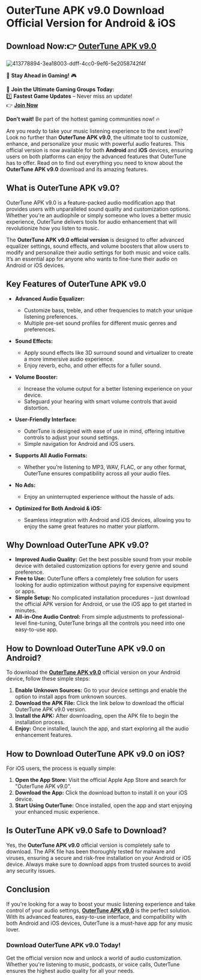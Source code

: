 # OuterTune APK v9.0 Download Official Version for Android & iOS

## Download Now:👉 [ OuterTune APK v9.0](https://apkbros.com/outertune-apk/) 

![413778894-3ea18003-ddff-4cc0-9ef6-5e2058742f4f](https://github.com/user-attachments/assets/946bdf32-dbf3-4280-939f-326d7baa13dc)


🚀 **Stay Ahead in Gaming!** 🎮

📢 **Join the Ultimate Gaming Groups Today:**  
1️⃣ **Fastest Game Updates** – Never miss an update!  
👉 [**Join Now**](https://t.me/apkbros_official)

**Don’t wait!** Be part of the hottest gaming communities now! 🔥

Are you ready to take your music listening experience to the next level? Look no further than **OuterTune APK v9.0**, the ultimate tool to customize, enhance, and personalize your music with powerful audio features. This official version is now available for both **Android** and **iOS** devices, ensuring users on both platforms can enjoy the advanced features that OuterTune has to offer. Read on to find out everything you need to know about the **OuterTune APK v9.0** download and its amazing features.

## What is OuterTune APK v9.0?

OuterTune APK v9.0 is a feature-packed audio modification app that provides users with unparalleled sound quality and customization options. Whether you're an audiophile or simply someone who loves a better music experience, OuterTune delivers tools for audio enhancement that will revolutionize how you listen to music.

The **OuterTune APK v9.0 official version** is designed to offer advanced equalizer settings, sound effects, and volume boosters that allow users to modify and personalize their audio settings for both music and voice calls. It’s an essential app for anyone who wants to fine-tune their audio on Android or iOS devices.

## Key Features of OuterTune APK v9.0

- **Advanced Audio Equalizer:**
  - Customize bass, treble, and other frequencies to match your unique listening preferences.
  - Multiple pre-set sound profiles for different music genres and preferences.

- **Sound Effects:**
  - Apply sound effects like 3D surround sound and virtualizer to create a more immersive audio experience.
  - Enjoy reverb, echo, and other effects for a fuller sound.

- **Volume Booster:**
  - Increase the volume output for a better listening experience on your device.
  - Safeguard your hearing with smart volume controls that avoid distortion.

- **User-Friendly Interface:**
  - OuterTune is designed with ease of use in mind, offering intuitive controls to adjust your sound settings.
  - Simple navigation for Android and iOS users.

- **Supports All Audio Formats:**
  - Whether you’re listening to MP3, WAV, FLAC, or any other format, OuterTune ensures compatibility across all your audio files.

- **No Ads:**
  - Enjoy an uninterrupted experience without the hassle of ads.

- **Optimized for Both Android & iOS:**
  - Seamless integration with Android and iOS devices, allowing you to enjoy the same great features no matter your platform.

## Why Download OuterTune APK v9.0?

- **Improved Audio Quality:** Get the best possible sound from your mobile device with detailed customization options for every genre and sound preference.
- **Free to Use:** OuterTune offers a completely free solution for users looking for audio optimization without paying for expensive equipment or apps.
- **Simple Setup:** No complicated installation procedures – just download the official APK version for Android, or use the iOS app to get started in minutes.
- **All-in-One Audio Control:** From simple adjustments to professional-level fine-tuning, OuterTune brings all the controls you need into one easy-to-use app.

## How to Download OuterTune APK v9.0 on Android?

To download the **[ OuterTune APK v9.0](https://apkbros.com/outertune-apk/)** official version on your Android device, follow these simple steps:

1. **Enable Unknown Sources:** Go to your device settings and enable the option to install apps from unknown sources.
2. **Download the APK File:** Click the link below to download the official OuterTune APK v9.0 version.
3. **Install the APK:** After downloading, open the APK file to begin the installation process.
4. **Enjoy:** Once installed, launch the app, and start exploring all the audio enhancement features.

## How to Download OuterTune APK v9.0 on iOS?

For iOS users, the process is equally simple:

1. **Open the App Store:** Visit the official Apple App Store and search for "OuterTune APK v9.0".
2. **Download the App:** Click the download button to install it on your iOS device.
3. **Start Using OuterTune:** Once installed, open the app and start enjoying your enhanced music experience.

## Is OuterTune APK v9.0 Safe to Download?

Yes, the **OuterTune APK v9.0** official version is completely safe to download. The APK file has been thoroughly tested for malware and viruses, ensuring a secure and risk-free installation on your Android or iOS device. Always make sure to download apps from trusted sources to avoid any security issues.

## Conclusion

If you're looking for a way to boost your music listening experience and take control of your audio settings, **[ OuterTune APK v9.0](https://apkbros.com/outertune-apk/)** is the perfect solution. With its advanced features, easy-to-use interface, and compatibility with both Android and iOS devices, OuterTune is a must-have app for any music lover.

### Download OuterTune APK v9.0 Today!
Get the official version now and unlock a world of audio customization. Whether you're listening to music, podcasts, or voice calls, OuterTune ensures the highest audio quality for all your needs.
